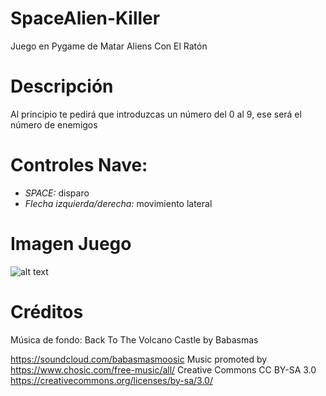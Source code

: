 # SpaceAlien-Killer
Juego en Pygame de Matar Aliens Con El Ratón

# Descripción
Al principio te pedirá que introduzcas un número del 0 al 9, ese será el número de enemigos 

# Controles Nave:
- *SPACE:* disparo
- *Flecha izquierda/derecha:* movimiento lateral

# Imagen Juego
![alt text](https://github.com/MaQuiNa1995/Click-Kill-Aliens/blob/master/juego.png?raw=true)

# Créditos
Música de fondo: Back To The Volcano Castle by Babasmas

https://soundcloud.com/babasmasmoosic
Music promoted by https://www.chosic.com/free-music/all/
Creative Commons CC BY-SA 3.0
https://creativecommons.org/licenses/by-sa/3.0/
